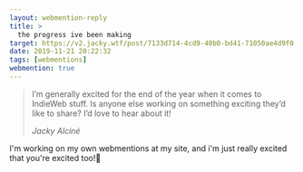 ```yaml
---
layout: webmention-reply
title: >
  the progress ive been making
target: https://v2.jacky.wtf/post/7133d714-4cd9-40b0-bd41-71050ae4d9f0
date: 2019-11-21 20:22:32
tags: [webmentions]
webmention: true
---
```


<blockquote class="p-in-reply-to h-cite">
  <p class="p-content">
    I’m generally excited for the end of the year when it comes to IndieWeb stuff. Is anyone else working on something exciting they’d like to share? I’d love to hear about it!
  </p>
  <cite class="p-author h-card">Jacky Alciné</cite>
</blockquote>

I'm working on my own webmentions at my site, and i'm just really excited that
you're excited too!👏
